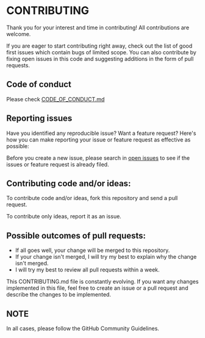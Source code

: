 # CONTRIBUTING

Thank you for your interest and time in contributing! All contributions are welcome.

If you are eager to start contributing right away, check out the list of good first issues which contain bugs of limited scope. 
You can also contribute by fixing open issues in this code and suggesting additions in the form of pull requests.

## Code of conduct

Please check [CODE_OF_CONDUCT.md](https://github.com/BurraAbhishek/Python_Hadoop_MapReduce_MarketBasketAnalysis/blob/main/CODE_OF_CONDUCT.md)

## Reporting issues

Have you identified any reproducible issue? Want a feature request? Here's how you can make reporting your issue or feature request as effective as possible:

Before you create a new issue, please search in [open issues](https://github.com/BurraAbhishek/Python_Hadoop_MapReduce_MarketBasketAnalysis/issues) to see if the issues or feature request is already filed.

## Contributing code and/or ideas:

To contribute code and/or ideas, fork this repository and send a pull request.

To contribute only ideas, report it as an issue.

## Possible outcomes of pull requests:
- If all goes well, your change will be merged to this repository. 
- If your change isn't merged, I will try my best to explain why the change isn't merged. 
- I will try my best to review all pull requests within a week.

This CONTRIBUTING.md file is constantly evolving. If you want any changes implemented in this file, feel free to create an issue or a pull request and describe the changes to be implemented.

## NOTE

In all cases, please follow the GitHub Community Guidelines.
